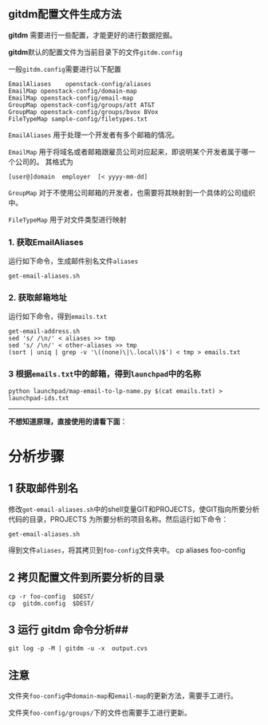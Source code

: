 ## gitdm配置文件生成方法 ##

**gitdm** 需要进行一些配置，才能更好的进行数据挖掘。

**gitdm**默认的配置文件为当前目录下的文件`gitdm.config`

一般`gitdm.config`需要进行以下配置

	EmailAliases	openstack-config/aliases
	EmailMap openstack-config/domain-map
	EmailMap openstack-config/email-map
    GroupMap openstack-config/groups/att AT&T
    GroupMap openstack-config/groups/bvox BVox
	FileTypeMap sample-config/filetypes.txt


`EmailAliases` 用于处理一个开发者有多个邮箱的情况。

`EmailMap`	用于将域名或者邮箱跟雇员公司对应起来，即说明某个开发者属于哪一个公司的。
其格式为

    [user@]domain  employer  [< yyyy-mm-dd]

`GroupMap` 对于不使用公司邮箱的开发者，也需要将其映射到一个具体的公司组织中。

`FileTypeMap` 用于对文件类型进行映射

### 1. 获取EmailAliases ###

运行如下命令，生成邮件别名文件`aliases`

    get-email-aliases.sh

### 2. 获取邮箱地址 ###

运行如下命令，得到`emails.txt`

    get-email-address.sh
	sed 's/ /\n/' < aliases >> tmp
	sed 's/ /\n/' < other-aliases >> tmp
 	(sort | uniq | grep -v '\((none)\|\.local\)$') < tmp > emails.txt

### 3 根据`emails.txt`中的邮箱，得到`launchpad`中的名称 ###
	python launchpad/map-email-to-lp-name.py $(cat emails.txt) > launchpad-ids.txt



----------

**不想知道原理，直接使用的请看下面**：

# 分析步骤 #
## 1 获取邮件别名 ##
修改`get-email-aliases.sh`中的shell变量GIT和PROJECTS，使GIT指向所要分析代码的目录，PROJECTS
为所要分析的项目名称。然后运行如下命令：

    get-email-aliases.sh

得到文件`aliases`，将其拷贝到`foo-config`文件夹中。
	cp aliases	foo-config

## 2 拷贝配置文件到所要分析的目录 ##

	cp -r foo-config  $DEST/
	cp  gitdm.config  $DEST/
## 3 运行 gitdm 命令分析##

	git log -p -M | gitdm -u -x  output.cvs


## 注意 ##
文件夹`foo-config`中`domain-map`和`email-map`的更新方法，需要手工进行。

文件夹`foo-config/groups/`下的文件也需要手工进行更新。
